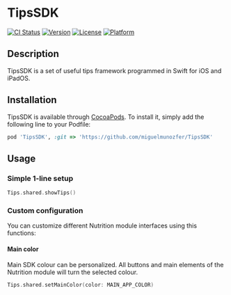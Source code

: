 # TipsSDK

[![CI Status](https://img.shields.io/travis/Miguel/VitaleSDK.svg?style=flat)](https://travis-ci.org/Miguel/VitaleSDK)
[![Version](https://img.shields.io/cocoapods/v/VitaleSDK.svg?style=flat)](https://cocoapods.org/pods/VitaleSDK)
[![License](https://img.shields.io/cocoapods/l/VitaleSDK.svg?style=flat)](https://cocoapods.org/pods/VitaleSDK)
[![Platform](https://img.shields.io/cocoapods/p/VitaleSDK.svg?style=flat)](https://cocoapods.org/pods/VitaleSDK)

## Description
TipsSDK is a set of useful tips framework programmed in Swift for iOS and iPadOS.

## Installation

TipsSDK is available through [CocoaPods](https://cocoapods.org). To install
it, simply add the following line to your Podfile:

```ruby
pod 'TipsSDK', :git => 'https://github.com/miguelmunozfer/TipsSDK'
```


## Usage

### Simple 1-line setup

```swift
Tips.shared.showTips()

```

### Custom configuration
You can customize different Nutrition module interfaces using this functions:


#### Main color

Main SDK colour can be personalized. All buttons and main elements of the Nutrition module will turn the selected colour.

```swift
Tips.shared.setMainColor(color: MAIN_APP_COLOR)

```

